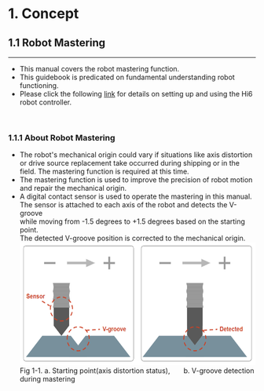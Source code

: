 # 1. Concept
## 1.1 Robot Mastering
---

- This manual covers the robot mastering function.
- This guidebook is predicated on fundamental understanding robot functioning. 
- Please click the following [link](https://hrbook-hrc.web.app/#/) for details on setting up and using the Hi6 robot controller.

<br>

### 1.1.1 About Robot Mastering

- The robot's mechanical origin could vary if situations like axis distortion or drive source replacement take occurred during shipping or in the field. The mastering function is required at this time.
- The mastering function is used to improve the precision of robot motion and repair the mechanical origin.
- A digital contact sensor is used to operate the mastering in this manual.<br>
  The sensor is attached to each axis of the robot and detects the V-groove <br> while moving from -1.5 degrees to +1.5 degrees based on the starting point.<br>
  The detected V-groove position is corrected to the mechanical origin.<div>
<img src="../_assets/12_mastering_concept_eng.PNG" height="250vh"><br>
Fig 1-1. a. Starting point(axis distortion status), 
&nbsp;&nbsp;&nbsp;&nbsp;&nbsp;
b. V-groove detection during mastering
</div>